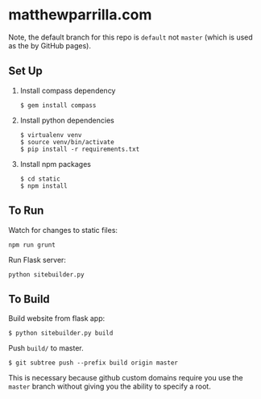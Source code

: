 # matthewparrilla.com

Note, the default branch for this repo is `default` not `master` (which is used as the by GitHub pages).

## Set Up

1. Install compass dependency
    ```
    $ gem install compass
    ```
1. Install python dependencies
    ```
    $ virtualenv venv
    $ source venv/bin/activate
    $ pip install -r requirements.txt
    ```
1. Install npm packages
    ```
    $ cd static
    $ npm install
    ```

## To Run

Watch for changes to static files:

`npm run grunt`

Run Flask server:

`python sitebuilder.py`

## To Build

Build website from flask app:

```
$ python sitebuilder.py build
```

Push `build/` to master.

```
$ git subtree push --prefix build origin master
```

This is necessary because github custom domains require you use the `master` branch without giving you the ability to specify a root.
